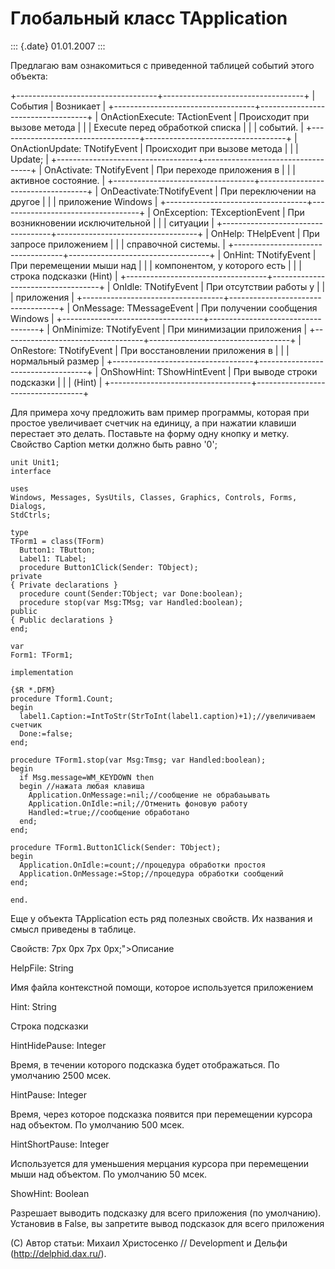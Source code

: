 Глобальный класс TApplication
=============================

::: {.date}
01.01.2007
:::

Предлагаю вам ознакомиться с приведенной таблицей событий этого объекта:

+-----------------------------------+-----------------------------------+
| События                           | Возникает                         |
+-----------------------------------+-----------------------------------+
| OnActionExecute: TActionEvent     | Происходит при вызове метода      |
|                                   | Execute перед обработкой списка   |
|                                   | событий.                          |
+-----------------------------------+-----------------------------------+
| OnActionUpdate: TNotifyEvent      | Происходит при вызове метода      |
|                                   | Update;                           |
+-----------------------------------+-----------------------------------+
| OnActivate: TNotifyEvent          | При переходе приложения в         |
|                                   | активное состояние.               |
+-----------------------------------+-----------------------------------+
| OnDeactivate:TNotifyEvent         | При переключении на другое        |
|                                   | приложение Windows                |
+-----------------------------------+-----------------------------------+
| OnException: TExceptionEvent      | При возникновении исключительной  |
|                                   | ситуации                          |
+-----------------------------------+-----------------------------------+
| OnHelp: THelpEvent                | При запросе приложением           |
|                                   | справочной системы.               |
+-----------------------------------+-----------------------------------+
| OnHint: TNotifyEvent              | При перемещении мыши над          |
|                                   | компонентом, у которого есть      |
|                                   | строка подсказки (Hint)           |
+-----------------------------------+-----------------------------------+
| OnIdle: TNotifyEvent              | При отсутствии работы у           |
|                                   | приложения                        |
+-----------------------------------+-----------------------------------+
| OnMessage: TMessageEvent          | При получении сообщения Windows   |
+-----------------------------------+-----------------------------------+
| OnMinimize: TNotifyEvent          | При минимизации приложения        |
+-----------------------------------+-----------------------------------+
| OnRestore: TNotifyEvent           | При восстановлении приложения в   |
|                                   | нормальный размер                 |
+-----------------------------------+-----------------------------------+
| OnShowHint: TShowHintEvent        | При выводе строки подсказки       |
|                                   | (Hint)                            |
+-----------------------------------+-----------------------------------+

Для примера хочу предложить вам пример программы, которая при простое
увеличивает счетчик на единицу, а при нажатии клавиши перестает это
делать. Поставьте на форму одну кнопку и метку. Свойство Caption метки
должно быть равно \'0\';

    unit Unit1;
    interface
     
    uses
    Windows, Messages, SysUtils, Classes, Graphics, Controls, Forms, Dialogs,
    StdCtrls;
     
    type
    TForm1 = class(TForm)
      Button1: TButton;
      Label1: TLabel;
      procedure Button1Click(Sender: TObject);
    private
    { Private declarations }
      procedure count(Sender:TObject; var Done:boolean);
      procedure stop(var Msg:TMsg; var Handled:boolean);
    public
    { Public declarations }
    end;
     
    var
    Form1: TForm1;
     
    implementation
     
    {$R *.DFM}
    procedure Tform1.Count;
    begin
      label1.Caption:=IntToStr(StrToInt(label1.caption)+1);//увеличиваем счетчик
      Done:=false;
    end;
     
    procedure TForm1.stop(var Msg:Tmsg; var Handled:boolean);
    begin
      if Msg.message=WM_KEYDOWN then 
      begin //нажата любая клавиша
        Application.OnMessage:=nil;//сообщение не обрабаьывать
        Application.OnIdle:=nil;//Отменить фоновую работу
        Handled:=true;//сообщение обработано
      end;
    end;
     
    procedure TForm1.Button1Click(Sender: TObject);
    begin
      Application.OnIdle:=count;//процедура обработки простоя
      Application.OnMessage:=Stop;//процедура обработки сообщений
    end;
     
    end.

Еще у объекта TApplication есть ряд полезных свойств. Их названия и
смысл приведены в таблице.

Свойств: 7px 0px 7px 0px;\"\>Описание

HelpFile: String

Имя файла контекстной помощи, которое используется приложением

Hint: String

Строка подсказки

HintHidePause: Integer

Время, в течении которого подсказка будет отображаться. По умолчанию
2500 мсек.

HintPause: Integer

Время, через которое подсказка появится при перемещении курсора над
объектом. По умолчанию 500 мсек.

HintShortPause: Integer

Используется для уменьшения мерцания курсора при перемещении мыши над
объектом. По умолчанию 50 мсек.

ShowHint: Boolean

Разрешает выводить подсказку для всего приложения (по умолчанию).
Установив в False, вы запретите вывод подсказок для всего приложения

(С) Автор статьи: Михаил Христосенко // Development и Дельфи
(http://delphid.dax.ru/).
